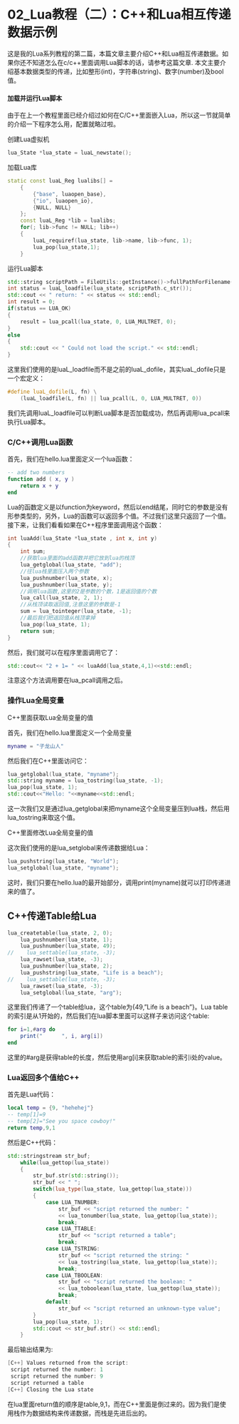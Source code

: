 # 02_Lua教程（二）：C++和Lua相互传递数据示例

这是我的Lua系列教程的第二篇，本篇文章主要介绍C++和Lua相互传递数据。如果你还不知道怎么在c/c++里面调用Lua脚本的话，请参考这篇文章. 本文主要介绍基本数据类型的传递，比如整形(int)，字符串(string)、数字(number)及bool值。

#### 加载并运行Lua脚本

由于在上一个教程里面已经介绍过如何在C/C++里面嵌入Lua，所以这一节就简单的介绍一下程序怎么用，配置就略过啦。

创建Lua虚拟机
```cpp
lua_State *lua_state = luaL_newstate();
```

加载Lua库
```cpp
static const luaL_Reg lualibs[] =
    {
        {"base", luaopen_base},
        {"io", luaopen_io},
        {NULL, NULL}
    };
    const luaL_Reg *lib = lualibs;
    for(; lib->func != NULL; lib++)
    {
        luaL_requiref(lua_state, lib->name, lib->func, 1);
        lua_pop(lua_state,1);
    }
```

运行Lua脚本
```cpp
std::string scriptPath = FileUtils::getInstance()->fullPathForFilename("hello.lua");
int status = luaL_loadfile(lua_state, scriptPath.c_str());
std::cout << " return: " << status << std::endl;
int result = 0;
if(status == LUA_OK)
{
    result = lua_pcall(lua_state, 0, LUA_MULTRET, 0);
}
else
{
    std::cout << " Could not load the script." << std::endl;
}
```

这里我们使用的是luaL_loadfile而不是之前的luaL_dofile，其实luaL_dofile只是一个宏定义：
```cpp
#define luaL_dofile(L, fn) \
    (luaL_loadfile(L, fn) || lua_pcall(L, 0, LUA_MULTRET, 0))
```

我们先调用luaL_loadfile可以判断Lua脚本是否加载成功，然后再调用lua_pcall来执行Lua脚本。

### C/C++调用Lua函数

首先，我们在hello.lua里面定义一个lua函数：
```lua
-- add two numbers
function add ( x, y )
    return x + y
end
```

Lua的函数定义是以function为keyword，然后以end结尾，同时它的参数是没有形参类型的，另外，Lua的函数可以返回多个值。不过我们这里只返回了一个值。
接下来，让我们看看如果在C++程序里面调用这个函数：
```cpp
int luaAdd(lua_State *lua_state , int x, int y)
{
    int sum;
    //获取lua里面的add函数并把它放到lua的栈顶
    lua_getglobal(lua_state, "add");
    //往lua栈里面压入两个参数
    lua_pushnumber(lua_state, x);
    lua_pushnumber(lua_state, y);
    //调用lua函数,这里的2是参数的个数，1是返回值的个数
    lua_call(lua_state, 2, 1);
    //从栈顶读取返回值,注意这里的参数是-1
    sum = lua_tointeger(lua_state, -1);
    //最后我们把返回值从栈顶拿掉
    lua_pop(lua_state, 1);
    return sum;
}
```

然后，我们就可以在程序里面调用它了：
```cpp
std::cout<< "2 + 1= " << luaAdd(lua_state,4,1)<<std::endl;
```

注意这个方法调用要在lua_pcall调用之后。

### 操作Lua全局变量

C++里面获取Lua全局变量的值

首先，我们在hello.lua里面定义一个全局变量
```lua
myname = "子龙山人"
```

然后我们在C++里面访问它：
```cpp
lua_getglobal(lua_state, "myname");
std::string myname = lua_tostring(lua_state, -1);
lua_pop(lua_state, 1);
std::cout<<"Hello: "<<myname<<std::endl;
```

这一次我们又是通过lua_getglobal来把myname这个全局变量压到lua栈，然后用lua_tostring来取这个值。

C++里面修改Lua全局变量的值

这次我们使用的是lua_setglobal来传递数据给Lua：
```cpp
lua_pushstring(lua_state, "World");
lua_setglobal(lua_state, "myname");
```

这时，我们只要在hello.lua的最开始部分，调用print(myname)就可以打印传递进来的值了。

## C++传递Table给Lua
```cpp
lua_createtable(lua_state, 2, 0);
    lua_pushnumber(lua_state, 1);
    lua_pushnumber(lua_state, 49);
//    lua_settable(lua_state, -3);
    lua_rawset(lua_state, -3);
    lua_pushnumber(lua_state, 2);
    lua_pushstring(lua_state, "Life is a beach");
//    lua_settable(lua_state, -3);
    lua_rawset(lua_state, -3);
    lua_setglobal(lua_state, "arg");
```

这里我们传递了一个table给lua，这个table为{49,”Life is a beach”}。Lua table的索引是从1开始的，然后我们在lua脚本里面可以这样子来访问这个table:
```lua
for i=1,#arg do
    print("      ", i, arg[i])
end
```

这里的#arg是获得table的长度，然后使用arg[i]来获取table的索引i处的value。

### Lua返回多个值给C++

首先是Lua代码：
```lua
local temp = {9, "hehehej"}
-- temp[1]=9
-- temp[2]="See you space cowboy!"
return temp,9,1
```

然后是C++代码：
```cpp
std::stringstream str_buf;
    while(lua_gettop(lua_state))
    {
        str_buf.str(std::string());
        str_buf << " ";
        switch(lua_type(lua_state, lua_gettop(lua_state)))
        {
            case LUA_TNUMBER:
                str_buf << "script returned the number: "
                << lua_tonumber(lua_state, lua_gettop(lua_state));
                break;
            case LUA_TTABLE:
                str_buf << "script returned a table";
                break;
            case LUA_TSTRING:
                str_buf << "script returned the string: "
                << lua_tostring(lua_state, lua_gettop(lua_state));
                break;
            case LUA_TBOOLEAN:
                str_buf << "script returned the boolean: "
                << lua_toboolean(lua_state, lua_gettop(lua_state));
                break;
            default:
                str_buf << "script returned an unknown-type value";
        }
        lua_pop(lua_state, 1);
        std::cout << str_buf.str() << std::endl;
    }
```

最后输出结果为:
```cpp
[C++] Values returned from the script:
 script returned the number: 1
 script returned the number: 9
 script returned a table
[C++] Closing the Lua state
```

在lua里面return值的顺序是table,9,1，而在C++里面是倒过来的。因为我们是使用栈作为数据结构来传递数据，而栈是先进后出的。



